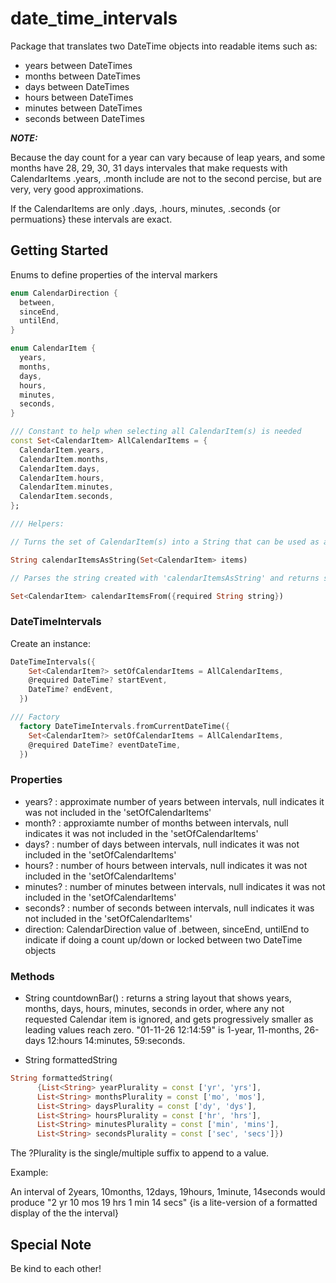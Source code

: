 # date_time_intervals

Package that translates two DateTime objects into readable items such as:

- years between DateTimes
- months between DateTimes
- days between DateTimes
- hours between DateTimes
- minutes between DateTimes
- seconds between DateTimes

***NOTE:***

Because the day count for a year can vary because of leap years, and some months have 28, 29, 30, 31 days intervales that
make requests with CalendarItems .years, .month include are not to the second percise, but are very, very good approximations.

If the CalendarItems are only .days, .hours, minutes, .seconds {or permuations} these intervals are exact.

## Getting Started

Enums to define properties of the interval markers

```dart
enum CalendarDirection {
  between,
  sinceEnd,
  untilEnd,
}

enum CalendarItem {
  years,
  months,
  days,
  hours,
  minutes,
  seconds,
}

/// Constant to help when selecting all CalendarItem(s) is needed
const Set<CalendarItem> AllCalendarItems = {
  CalendarItem.years,
  CalendarItem.months,
  CalendarItem.days,
  CalendarItem.hours,
  CalendarItem.minutes,
  CalendarItem.seconds,
};

/// Helpers:

// Turns the set of CalendarItem(s) into a String that can be used as a tag in something like SQLite, or MongoDB, etc

String calendarItemsAsString(Set<CalendarItem> items)

// Parses the string created with 'calendarItemsAsString' and returns set of DataItems

Set<CalendarItem> calendarItemsFrom({required String string})
```

### DateTimeIntervals

Create an instance:

```dart
DateTimeIntervals({
    Set<CalendarItem?> setOfCalendarItems = AllCalendarItems,
    @required DateTime? startEvent,
    DateTime? endEvent,
  })

/// Factory
  factory DateTimeIntervals.fromCurrentDateTime({
    Set<CalendarItem?> setOfCalendarItems = AllCalendarItems,
    @required DateTime? eventDateTime,
  })
```

### Properties

- years?   : approximate number of years between intervals, null indicates it was not included in the 'setOfCalendarItems'
- month?   : approxiamte number of months between intervals, null indicates it was not included in the 'setOfCalendarItems'
- days?    : number of days between intervals,  null indicates it was not included in the 'setOfCalendarItems'
- hours?   : number of hours between intervals,  null indicates it was not included in the 'setOfCalendarItems'
- minutes? : number of minutes between intervals,  null indicates it was not included in the 'setOfCalendarItems'
- seconds? : number of seconds between intervals,  null indicates it was not included in the 'setOfCalendarItems'
- direction: CalendarDirection value of .between, sinceEnd, untilEnd to indicate if doing a count up/down or locked between two DateTime objects

### Methods

- String countdownBar() : returns a string layout that shows years, months, days, hours, minutes, seconds in order, where any not requested Calendar item is ignored, and gets progressively smaller as leading values reach zero. "01-11-26 12:14:59" is 1-year, 11-months, 26-days 12:hours 14:minutes, 59:seconds.

- String formattedString

```dart
String formattedString(
      {List<String> yearPlurality = const ['yr', 'yrs'],
      List<String> monthsPlurality = const ['mo', 'mos'],
      List<String> daysPlurality = const ['dy', 'dys'],
      List<String> hoursPlurality = const ['hr', 'hrs'],
      List<String> minutesPlurality = const ['min', 'mins'],
      List<String> secondsPlurality = const ['sec', 'secs']})
```

The ?Plurality is the single/multiple suffix to append to a value.

Example:

An interval of 2years, 10months, 12days, 19hours, 1minute, 14seconds would produce "2 yr 10 mos 19 hrs 1 min 14 secs" {is a lite-version of a formatted display of the the interval}

## Special Note

Be kind to each other!
